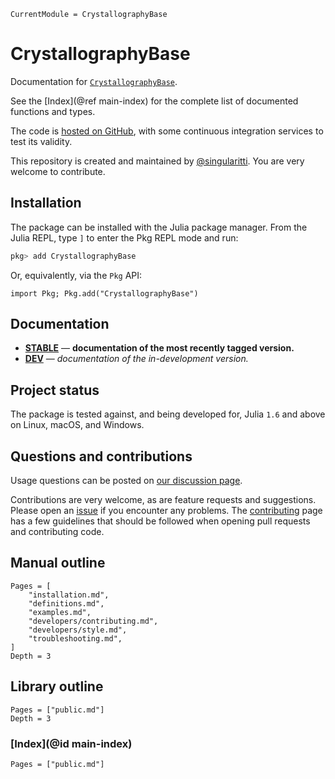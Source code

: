```@meta
CurrentModule = CrystallographyBase
```

# CrystallographyBase

Documentation for [`CrystallographyBase`](https://github.com/MineralsCloud/CrystallographyBase.jl).

See the [Index](@ref main-index) for the complete list of documented functions
and types.

The code is [hosted on GitHub](https://github.com/MineralsCloud/CrystallographyBase.jl),
with some continuous integration services to test its validity.

This repository is created and maintained by [@singularitti](https://github.com/singularitti).
You are very welcome to contribute.

## Installation

The package can be installed with the Julia package manager.
From the Julia REPL, type `]` to enter the Pkg REPL mode and run:

```julia
pkg> add CrystallographyBase
```

Or, equivalently, via the `Pkg` API:

```@repl
import Pkg; Pkg.add("CrystallographyBase")
```

## Documentation

- [**STABLE**](https://MineralsCloud.github.io/CrystallographyBase.jl/stable) — **documentation of the most recently tagged version.**
- [**DEV**](https://MineralsCloud.github.io/CrystallographyBase.jl/dev) — _documentation of the in-development version._

## Project status

The package is tested against, and being developed for, Julia `1.6` and above on Linux,
macOS, and Windows.

## Questions and contributions

Usage questions can be posted on
[our discussion page](https://github.com/MineralsCloud/CrystallographyBase.jl/discussions).

Contributions are very welcome, as are feature requests and suggestions. Please open an
[issue](https://github.com/MineralsCloud/CrystallographyBase.jl/issues)
if you encounter any problems. The [contributing](@ref) page has
a few guidelines that should be followed when opening pull requests and contributing code.

## Manual outline

```@contents
Pages = [
    "installation.md",
    "definitions.md",
    "examples.md",
    "developers/contributing.md",
    "developers/style.md",
    "troubleshooting.md",
]
Depth = 3
```

## Library outline

```@contents
Pages = ["public.md"]
Depth = 3
```

### [Index](@id main-index)

```@index
Pages = ["public.md"]
```

